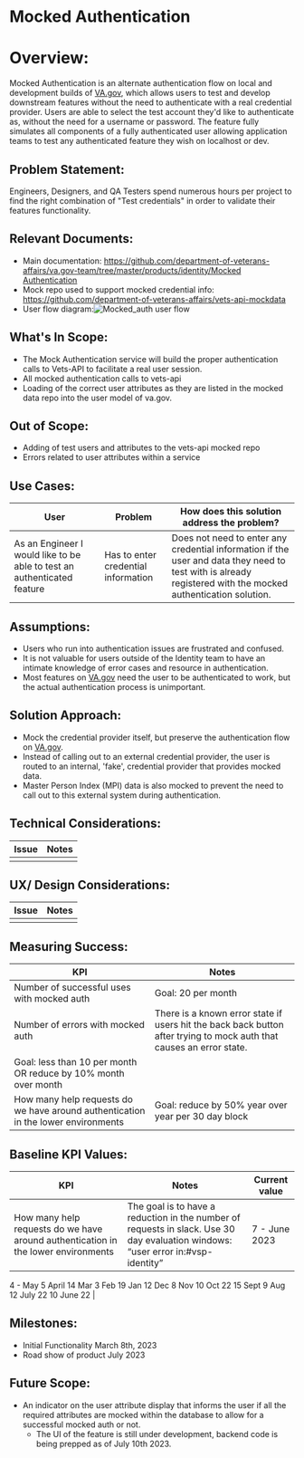 # Mocked Authentication

# Overview:

Mocked Authentication is an alternate authentication flow on local and development builds of [VA.gov](http://va.gov/), which allows users to test and develop downstream features without the need to authenticate with a real credential provider. Users are able to select the test account they'd like to authenticate as, without the need for a username or password. The feature fully simulates all components of a fully authenticated user allowing application teams to test any authenticated feature they wish on localhost or dev.

## Problem Statement:

Engineers, Designers, and QA Testers spend numerous hours per project to find the right combination of "Test credentials" in order to validate their features functionality.

## Relevant Documents:

- Main documentation: [https://github.com/department-of-veterans-affairs/va.gov-team/tree/master/products/identity/Mocked Authentication](https://github.com/department-of-veterans-affairs/va.gov-team/tree/master/products/identity/Mocked%20Authentication)
- Mock repo used to support mocked credential info: https://github.com/department-of-veterans-affairs/vets-api-mockdata
- User flow diagram:![Mocked_auth user flow](https://github.com/department-of-veterans-affairs/va.gov-team/assets/71290526/19f86a1d-8ce6-44f2-9b2c-09c309e55671)


## What's In Scope:

- The Mock Authentication service will build the proper authentication calls to Vets-API to facilitate a real user session.
- All mocked authentication calls to vets-api
- Loading of the correct user attributes as they are listed in the mocked data repo into the user model of va.gov.

## Out of Scope:

- Adding of test users and attributes to the vets-api mocked repo
- Errors related to user attributes within a service

## Use Cases:

| User | Problem | How does this solution address the problem? |
| --- | --- | --- |
| As an Engineer I would like to be able to test an authenticated feature | Has to enter credential information | Does not need to enter any credential information if the user and data they need to test with is already registered with the mocked authentication solution. |

## Assumptions:

- Users who run into authentication issues are frustrated and confused.
- It is not valuable for users outside of the Identity team to have an intimate knowledge of error cases and resource in authentication.
- Most features on [VA.gov](http://va.gov/) need the user to be authenticated to work, but the actual authentication process is unimportant.

## Solution Approach:

- Mock the credential provider itself, but preserve the authentication flow on [VA.gov](http://va.gov/).
- Instead of calling out to an external credential provider, the user is routed to an internal, 'fake', credential provider that provides mocked data.
- Master Person Index (MPI) data is also mocked to prevent the need to call out to this external system during authentication.

## Technical Considerations:

| Issue | Notes |
| --- | --- |
|  |  |

## UX/ Design Considerations:

| Issue | Notes |
| --- | --- |
|  |  |

## Measuring Success:

| KPI | Notes |
| --- | --- |
| Number of successful uses with mocked auth | Goal: 20 per month |
| Number of errors with mocked auth | There is a known error state if users hit the back back button after trying to mock auth that causes an error state. 
Goal: less than 10 per month OR reduce by 10% month over month |
| How many help requests do we have around authentication in the lower environments | Goal: reduce by 50% year over year per 30 day block |

## Baseline KPI Values:

| KPI | Notes | Current value |
| --- | --- | --- |
| How many help requests do we have around authentication in the lower environments | The goal is to have a reduction in the number of requests in slack. Use 30 day evaluation windows: “user error in:#vsp-identity” | 7 - June 2023
4 - May
5 April
14 Mar
3 Feb
19 Jan
12 Dec
8 Nov
10 Oct 22
15 Sept
9 Aug
12 July 22
10 June 22 |

## Milestones:

- Initial Functionality March 8th, 2023
- Road show of product July 2023

## Future Scope:

- An indicator on the user attribute display that informs the user if all the required attributes are mocked within the database to allow for a successful mocked auth or not.
    - The UI of the feature is still under development, backend code is being prepped as of July 10th 2023.
